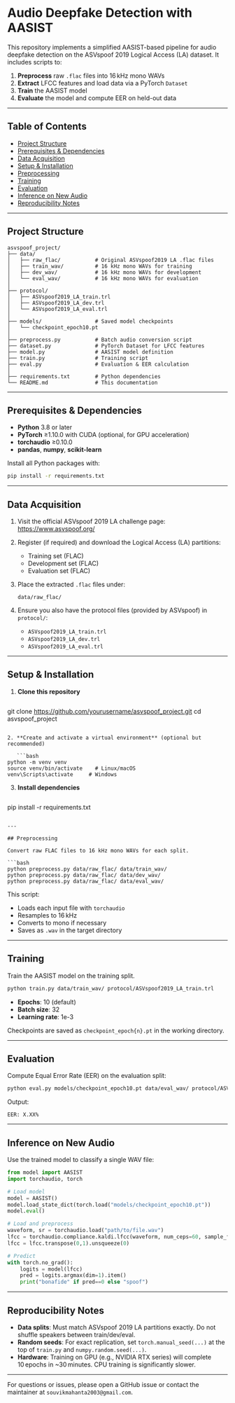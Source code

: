 # Audio Deepfake Detection with AASIST

This repository implements a simplified AASIST-based pipeline for audio deepfake detection on the ASVspoof 2019 Logical Access (LA) dataset. It includes scripts to:

1. **Preprocess** raw `.flac` files into 16 kHz mono WAVs
2. **Extract** LFCC features and load data via a PyTorch `Dataset`
3. **Train** the AASIST model
4. **Evaluate** the model and compute EER on held-out data

---

## Table of Contents

- [Project Structure](#project-structure)
- [Prerequisites & Dependencies](#prerequisites--dependencies)
- [Data Acquisition](#data-acquisition)
- [Setup & Installation](#setup--installation)
- [Preprocessing](#preprocessing)
- [Training](#training)
- [Evaluation](#evaluation)
- [Inference on New Audio](#inference-on-new-audio)
- [Reproducibility Notes](#reproducibility-notes)

---

## Project Structure

```
asvspoof_project/
├── data/
│   ├── raw_flac/           # Original ASVspoof2019 LA .flac files
│   ├── train_wav/          # 16 kHz mono WAVs for training
│   ├── dev_wav/            # 16 kHz mono WAVs for development
│   └── eval_wav/           # 16 kHz mono WAVs for evaluation
│
├── protocol/
│   ├── ASVspoof2019_LA_train.trl
│   ├── ASVspoof2019_LA_dev.trl
│   └── ASVspoof2019_LA_eval.trl
│
├── models/                 # Saved model checkpoints
│   └── checkpoint_epoch10.pt
│
├── preprocess.py           # Batch audio conversion script
├── dataset.py              # PyTorch Dataset for LFCC features
├── model.py                # AASIST model definition
├── train.py                # Training script
├── eval.py                 # Evaluation & EER calculation
│
├── requirements.txt        # Python dependencies
└── README.md               # This documentation
```

---

## Prerequisites & Dependencies

- **Python** 3.8 or later
- **PyTorch** ≥1.10.0 with CUDA (optional, for GPU acceleration)
- **torchaudio** ≥0.10.0
- **pandas**, **numpy**, **scikit-learn**

Install all Python packages with:

```bash
pip install -r requirements.txt
```

---

## Data Acquisition

1. Visit the official ASVspoof 2019 LA challenge page: https://www.asvspoof.org/
2. Register (if required) and download the Logical Access (LA) partitions:
   - Training set (FLAC)
   - Development set (FLAC)
   - Evaluation set (FLAC)
3. Place the extracted `.flac` files under:

   ```
   data/raw_flac/
   ```
4. Ensure you also have the protocol files (provided by ASVspoof) in `protocol/`:
   - `ASVspoof2019_LA_train.trl`
   - `ASVspoof2019_LA_dev.trl`
   - `ASVspoof2019_LA_eval.trl`

---

## Setup & Installation

1. **Clone this repository**

   ```bash
git clone https://github.com/yourusername/asvspoof_project.git
cd asvspoof_project
```

2. **Create and activate a virtual environment** (optional but recommended)

   ```bash
python -m venv venv
source venv/bin/activate    # Linux/macOS
venv\Scripts\activate     # Windows
```

3. **Install dependencies**

   ```bash
pip install -r requirements.txt
```

---

## Preprocessing

Convert raw FLAC files to 16 kHz mono WAVs for each split.

```bash
python preprocess.py data/raw_flac/ data/train_wav/
python preprocess.py data/raw_flac/ data/dev_wav/
python preprocess.py data/raw_flac/ data/eval_wav/
```

This script:
- Loads each input file with `torchaudio`
- Resamples to 16 kHz
- Converts to mono if necessary
- Saves as `.wav` in the target directory

---

## Training

Train the AASIST model on the training split.

```bash
python train.py data/train_wav/ protocol/ASVspoof2019_LA_train.trl
```

- **Epochs**: 10 (default)
- **Batch size**: 32
- **Learning rate**: 1e-3

Checkpoints are saved as `checkpoint_epoch{n}.pt` in the working directory.

---

## Evaluation

Compute Equal Error Rate (EER) on the evaluation split:

```bash
python eval.py models/checkpoint_epoch10.pt data/eval_wav/ protocol/ASVspoof2019_LA_eval.trl
```

Output:
```
EER: X.XX%
```

---

## Inference on New Audio

Use the trained model to classify a single WAV file:

```python
from model import AASIST
import torchaudio, torch

# Load model
model = AASIST()
model.load_state_dict(torch.load("models/checkpoint_epoch10.pt"))
model.eval()

# Load and preprocess
waveform, sr = torchaudio.load("path/to/file.wav")
lfcc = torchaudio.compliance.kaldi.lfcc(waveform, num_ceps=60, sample_frequency=sr)
lfcc = lfcc.transpose(0,1).unsqueeze(0)

# Predict
with torch.no_grad():
    logits = model(lfcc)
    pred = logits.argmax(dim=1).item()
    print("bonafide" if pred==0 else "spoof")
```

---

## Reproducibility Notes

- **Data splits**: Must match ASVspoof 2019 LA partitions exactly. Do not shuffle speakers between train/dev/eval.
- **Random seeds**: For exact replication, set `torch.manual_seed(...)` at the top of `train.py` and `numpy.random.seed(...)`.
- **Hardware**: Training on GPU (e.g., NVIDIA RTX series) will complete 10 epochs in ~30 minutes. CPU training is significantly slower.

---

For questions or issues, please open a GitHub issue or contact the maintainer at `souvikmahanta2003@gmail.com`.

